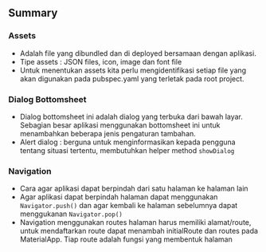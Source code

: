 ## Summary 
### Assets
* Adalah file yang dibundled dan di deployed bersamaan dengan aplikasi.
* Tipe assets : JSON files, icon, image dan font file
* Untuk menentukan assets kita perlu mengidentifikasi setiap file yang akan digunakan pada pubspec.yaml yang terletak pada root project.

### Dialog Bottomsheet
* Dialog bottomsheet ini adalah dialog yang terbuka dari bawah layar. Sebagian besar aplikasi menggunakan bottomsheet ini untuk menambahkan beberapa jenis pengaturan tambahan.
* Alert dialog : berguna untuk menginformasikan kepada pengguna tentang situasi tertentu, membutuhkan helper method `showDialog`

### Navigation
* Cara agar aplikasi dapat berpindah dari satu halaman ke halaman lain
* Agar aplikasi dapat berpindah halaman dapat menggunakan `Navigator.push()` dan agar kembali ke halaman sebelumnya dapat menggukanan `Navigator.pop()`
* Navigation menggunakan routes halaman harus memiliki alamat/route, untuk mendaftarkan route dapat menambah initialRoute dan routes pada MaterialApp. Tiap route adalah fungsi yang membentuk halaman